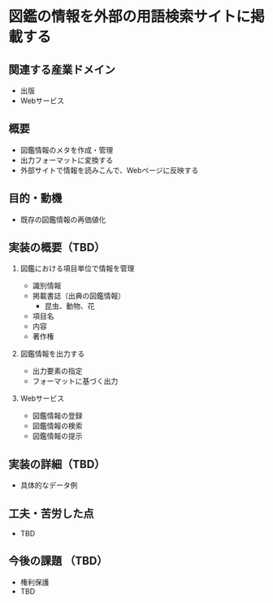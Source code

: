 # 図鑑の情報を外部の用語検索サイトに掲載する

## 関連する産業ドメイン
- 出版
- Webサービス

## 概要
- 図鑑情報のメタを作成・管理 
- 出力フォーマットに変換する
- 外部サイトで情報を読みこんで、Webページに反映する

## 目的・動機
- 既存の図鑑情報の再価値化

## 実装の概要（TBD）
1. 図鑑における項目単位で情報を管理
   - 識別情報
   - 掲載書誌（出典の図鑑情報）
       - 昆虫、動物、花
   - 項目名
   - 内容
   - 著作権

2. 図鑑情報を出力する
   - 出力要素の指定
   - フォーマットに基づく出力

3. Webサービス
   - 図鑑情報の登録
   - 図鑑情報の検索
   - 図鑑情報の提示

## 実装の詳細（TBD）
- 具体的なデータ例


## 工夫・苦労した点
- TBD

## 今後の課題 （TBD）
- 権利保護
- TBD


